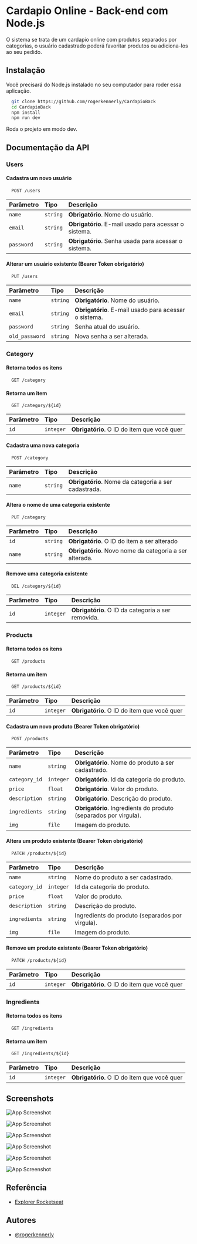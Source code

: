 
# Cardapio Online - Back-end com Node.js

O sistema se trata de um cardapio online com produtos separados por categorias, o usuário cadastrado poderá favoritar produtos ou adiciona-los ao seu pedido.


## Instalação

Você precisará do Node.js instalado no seu computador para roder essa aplicação.

```bash
  git clone https://github.com/rogerkennerly/CardapioBack
  cd CardapioBack
  npm install
  npm run dev
```
Roda o projeto em modo dev.
## Documentação da API


### Users

#### Cadastra um novo usuário

```http
  POST /users
```

| Parâmetro   | Tipo       | Descrição                                   |
| :---------- | :--------- | :------------------------------------------ |
| `name`      | `string` | **Obrigatório**. Nome do usuário. |
| `email`      | `string` | **Obrigatório**. E-mail usado para acessar o sistema. |
| `password`      | `string` | **Obrigatório**. Senha usada para acessar o sistema. |

#### Alterar um usuário existente (**Bearer Token obrigatório**)

```http
  PUT /users
```


| Parâmetro   | Tipo       | Descrição                                   |
| :---------- | :--------- | :------------------------------------------ |
| `name`      | `string` | **Obrigatório**. Nome do usuário. |
| `email`      | `string` | **Obrigatório**. E-mail usado para acessar o sistema. |
| `password`      | `string` | Senha atual do usuário. |
| `old_password`      | `string` | Nova senha a ser alterada. |

### Category
#### Retorna todos os itens

```http
  GET /category
```

#### Retorna um item

```http
  GET /category/${id}
```

| Parâmetro   | Tipo       | Descrição                                   |
| :---------- | :--------- | :------------------------------------------ |
| `id`      | `integer` | **Obrigatório**. O ID do item que você quer |

#### Cadastra uma nova categoria

```http
  POST /category
```

| Parâmetro   | Tipo       | Descrição                                   |
| :---------- | :--------- | :------------------------------------------ |
| `name`      | `string` | **Obrigatório**. Nome da categoria a ser cadastrada. |

#### Altera o nome de uma categoria existente

```http
  PUT /category
```

| Parâmetro   | Tipo       | Descrição                                   |
| :---------- | :--------- | :------------------------------------------ |
| `id`      | `string` | **Obrigatório**. O ID do item a ser alterado |
| `name`      | `string` | **Obrigatório**. Novo nome da categoria a ser alterada. |


#### Remove uma categoria existente

```http
  DEL /category/${id}
```

| Parâmetro   | Tipo       | Descrição                                   |
| :---------- | :--------- | :------------------------------------------ |
| `id`      | `integer` | **Obrigatório**. O ID da categoria a ser removida. |



### Products
#### Retorna todos os itens

```http
  GET /products
```

#### Retorna um item

```http
  GET /products/${id}
```

| Parâmetro   | Tipo       | Descrição                                   |
| :---------- | :--------- | :------------------------------------------ |
| `id`      | `integer` | **Obrigatório**. O ID do item que você quer |

#### Cadastra um novo produto (**Bearer Token obrigatório**)
```http
  POST /products
```

| Parâmetro   | Tipo       | Descrição                                   |
| :---------- | :--------- | :------------------------------------------ |
| `name`      | `string` | **Obrigatório**. Nome do produto a ser cadastrado. |
| `category_id`      | `integer` | **Obrigatório**. Id da categoria do produto. |
| `price`      | `float` | **Obrigatório**. Valor do produto. |
| `description`      | `string` | **Obrigatório**. Descrição do produto. |
| `ingredients`      | `string` | **Obrigatório**. Ingredients do produto (separados por virgula). |
| `img`      | `file` | Imagem do produto. |

#### Altera um produto existente (**Bearer Token obrigatório**)
```http
  PATCH /products/${id}
```

| Parâmetro   | Tipo       | Descrição                                   |
| :---------- | :--------- | :------------------------------------------ |
| `name`      | `string` | Nome do produto a ser cadastrado. |
| `category_id`      | `integer` | Id da categoria do produto. |
| `price`      | `float` | Valor do produto. |
| `description`      | `string` | Descrição do produto. |
| `ingredients`      | `string` | Ingredients do produto (separados por virgula). |
| `img`      | `file` | Imagem do produto. |

#### Remove um  produto existente (**Bearer Token obrigatório**)
```http
  PATCH /products/${id}
```
| Parâmetro   | Tipo       | Descrição                                   |
| :---------- | :--------- | :------------------------------------------ |
| `id`      | `integer` | **Obrigatório**. O ID do item que você quer |

### Ingredients

#### Retorna todos os itens

```http
  GET /ingredients
```

#### Retorna um item

```http
  GET /ingredients/${id}
```

| Parâmetro   | Tipo       | Descrição                                   |
| :---------- | :--------- | :------------------------------------------ |
| `id`      | `integer` | **Obrigatório**. O ID do item que você quer |


## Screenshots

![App Screenshot](https://i.imgur.com/3Z4LgLW.jpeg)

![App Screenshot](https://i.imgur.com/qHURul6.jpeg)

![App Screenshot](https://i.imgur.com/ZIlFksk.jpeg)

![App Screenshot](https://i.imgur.com/lchclQ9.jpeg)

![App Screenshot](https://i.imgur.com/CbJriGR.jpeg)

![App Screenshot](https://i.imgur.com/xV4UEdb.jpeg)


## Referência

 - [Explorer Rocketseat](https://rocketseat.com.br)


## Autores

- [@rogerkennerly](https://www.github.com/rogerkennerly)

